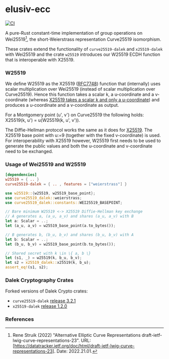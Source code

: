 # elusiv-ecc
[![CI](https://github.com/elusiv-privacy/elusiv-ecc/actions/workflows/test.yaml/badge.svg)](https://github.com/elusiv-privacy/elusiv-ecc/actions/workflows/test.yaml)

A pure-Rust constant-time implementation of group operations on Wei25519[^1], the short-Weierstrass representation Curve25519 isomorphism.

These crates extend the functionality of `curve25519-dalek` and `x25519-dalek` with Wei25519 and the crate `w25519` introduces our W25519 ECDH function that is interoperable with X25519.

### W25519
We define W25519 as the X25519 ([RFC7748](https://www.rfc-editor.org/rfc/rfc7748)) function that (internally) uses scalar multiplication over Wei25519 (instead of scalar multiplication over Curve25519).
Hence this function takes a scalar k, a u-coordinate and a v-coordinate (whereas [X25519 takes a scalar k and only a u-coordinate](https://www.rfc-editor.org/rfc/rfc7748#section-5)) and produces a u-coordinate and a v-coordinate as output.

For a Montgomery point (u', v') on Curve25519 the following holds: X25519(k, u') = u(W25519(k, u', v')).

The Diffie-Hellman protocol works the same as it does for [X25519](https://www.rfc-editor.org/rfc/rfc7748#section-6).
The X25519 base point with u:=9 (together with the fixed v-coordinate) is used.
For interoperability with X25519 however, W25519 first needs to be used to generate the public values and both the u-coordinate and v-coordinate need to be exchanged.

### Usage of Wei25519 and W25519
```toml
[dependencies]
w25519 = { .. }
curve25519-dalek = { .. , features = ["weierstrass"] }
```

```rust
use w25519::{w25519, w25519_base_point};
use curve25519_dalek::weierstrass;
use curve25519_dalek::constants::WEI25519_BASEPOINT;

// Bare minimum W25519 <-> X25519 Diffie-Hellman key exchange
// A generates a, (a_u, a_v) and shares (a_u, a_v) with B
let a: Scalar = ..;
let (a_u, a_v) = w25519_base_point(a.to_bytes());

// B generates b, (b_u, b_v) and shares (b_u, b_v) with A
let b: Scalar = ..;
let (b_u, b_v) = w25519_base_point(b.to_bytes());

// Shared secret with k \in \{ a, b \}
let (s1, _) = w25519(k, b_u, b_v);
let s2 = x25519_dalek::x25519(k, b_u);
assert_eq!(s1, s2);
```

### Dalek Cryptography Crates
Forked versions of Dalek Crypto crates:
- `curve25519-dalek` [release 3.2.1](https://github.com/dalek-cryptography/curve25519-dalek/releases/tag/3.2.1)
- `x25519-dalek` [release 1.2.0](https://github.com/dalek-cryptography/x25519-dalek/releases/tag/1.2.0)

### References
[^1]: Rene Struik (2022) "Alternative Elliptic Curve Representations draft-ietf-lwig-curve-representations-23". URL: [https://datatracker.ietf.org/doc/html/draft-ietf-lwig-curve-representations-23]. Date: 2022.21.01.